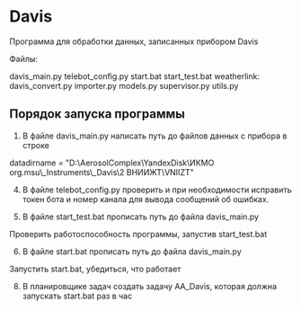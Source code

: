 # Davis

Программа для обработки данных, записанных прибором Davis

Файлы:

  davis_main.py
  telebot_config.py
  start.bat
  start_test.bat
  weatherlink:
      davis_convert.py
      importer.py
      models.py
      supervisor.py
      utils.py

Порядок запуска программы
--------------------------
1. В файле davis_main.py написать путь до файлов данных с прибора в строке
   
datadirname = "D:\\AerosolComplex\\YandexDisk\\ИКМО org.msu\\_Instruments\\_Davis\\2 ВНИИЖТ\\VNIIZT"

4. В файле telebot_config.py проверить и при необходимости исправить токен бота и номер канала для вывода сообщений об ошибках.

5. В файле start_test.bat прописать путь до файла davis_main.py
   
Проверить работоспособность программы, запустив start_test.bat

6. В файле start.bat прописать путь до файла davis_main.py
   
Запустить start.bat, убедиться, что работает

8. В планировщике задач создать задачу AA_Davis, которая должна запускать start.bat раз в час
